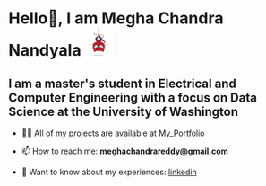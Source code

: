 # Hello👋, I am Megha Chandra Nandyala <img src="spidertocat.png" width="50"/>
## I am a master's student in Electrical and Computer Engineering with a focus on Data Science at the University of Washington

- 👨‍💻 All of my projects are available at [My_Portfolio](https://github.com/nvmcr/My_Portfolio)

- 📫 How to reach me: **meghachandrareddy@gmail.com**

- 📄 Want to know about my experiences: [linkedin](https://www.linkedin.com/in/meghachandra/)
